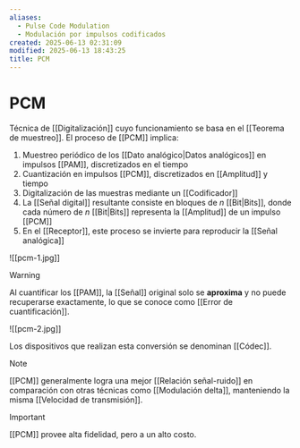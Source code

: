 ```yaml
---
aliases:
  - Pulse Code Modulation
  - Modulación por impulsos codificados
created: 2025-06-13 02:31:09
modified: 2025-06-13 18:43:25
title: PCM
---
```


# PCM

Técnica de [[Digitalización]] cuyo funcionamiento se basa en el [[Teorema de muestreo]]. El proceso de [[PCM]] implica:

1. Muestreo periódico de los [[Dato analógico|Datos analógicos]] en impulsos [[PAM]], discretizados en el tiempo
2. Cuantización en impulsos [[PCM]], discretizados en [[Amplitud]] y tiempo
3. Digitalización de las muestras mediante un [[Codificador]]
4. La [[Señal digital]] resultante consiste en bloques de $n$ [[Bit|Bits]], donde cada número de $n$ [[Bit|Bits]] representa la [[Amplitud]] de un impulso [[PCM]]
5. En el [[Receptor]], este proceso se invierte para reproducir la [[Señal analógica]]

![[pcm-1.jpg]]

> [!warning]
> Al cuantificar los [[PAM]], la [[Señal]] original solo se **aproxima** y no puede recuperarse exactamente, lo que se conoce como [[Error de cuantificación]].

![[pcm-2.jpg]]

Los dispositivos que realizan esta conversión se denominan [[Códec]].

> [!note]
> [[PCM]] generalmente logra una mejor [[Relación señal-ruido]] en comparación con otras técnicas como [[Modulación delta]], manteniendo la misma [[Velocidad de transmisión]].

> [!important]
> [[PCM]] provee alta fidelidad, pero a un alto costo.
